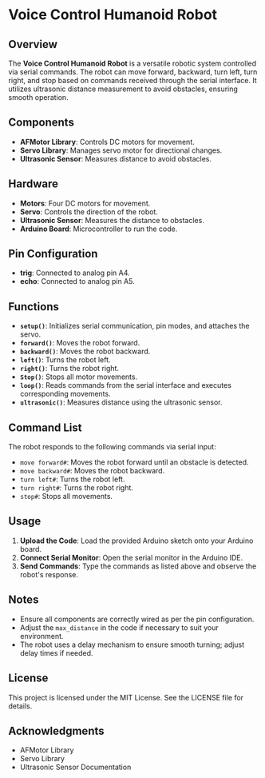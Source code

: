 # Voice Control Humanoid Robot

## Overview

The **Voice Control Humanoid Robot** is a versatile robotic system controlled via serial commands. The robot can move forward, backward, turn left, turn right, and stop based on commands received through the serial interface. It utilizes ultrasonic distance measurement to avoid obstacles, ensuring smooth operation.

## Components

- **AFMotor Library**: Controls DC motors for movement.
- **Servo Library**: Manages servo motor for directional changes.
- **Ultrasonic Sensor**: Measures distance to avoid obstacles.

## Hardware

- **Motors**: Four DC motors for movement.
- **Servo**: Controls the direction of the robot.
- **Ultrasonic Sensor**: Measures the distance to obstacles.
- **Arduino Board**: Microcontroller to run the code.

## Pin Configuration

- **trig**: Connected to analog pin A4.
- **echo**: Connected to analog pin A5.

## Functions

- **`setup()`**: Initializes serial communication, pin modes, and attaches the servo.
- **`forward()`**: Moves the robot forward.
- **`backward()`**: Moves the robot backward.
- **`left()`**: Turns the robot left.
- **`right()`**: Turns the robot right.
- **`Stop()`**: Stops all motor movements.
- **`loop()`**: Reads commands from the serial interface and executes corresponding movements.
- **`ultrasonic()`**: Measures distance using the ultrasonic sensor.

## Command List

The robot responds to the following commands via serial input:

- `move forward#`: Moves the robot forward until an obstacle is detected.
- `move backward#`: Moves the robot backward.
- `turn left#`: Turns the robot left.
- `turn right#`: Turns the robot right.
- `stop#`: Stops all movements.

## Usage

1. **Upload the Code**: Load the provided Arduino sketch onto your Arduino board.
2. **Connect Serial Monitor**: Open the serial monitor in the Arduino IDE.
3. **Send Commands**: Type the commands as listed above and observe the robot's response.

## Notes

- Ensure all components are correctly wired as per the pin configuration.
- Adjust the `max_distance` in the code if necessary to suit your environment.
- The robot uses a delay mechanism to ensure smooth turning; adjust delay times if needed.

## License

This project is licensed under the MIT License. See the LICENSE file for details.

## Acknowledgments

- AFMotor Library
- Servo Library
- Ultrasonic Sensor Documentation
